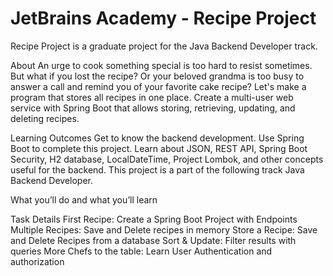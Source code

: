 <h1>JetBrains Academy - Recipe Project</h1>

Recipe Project is a graduate project for the Java Backend Developer track.

About
An urge to cook something special is too hard to resist sometimes. But what if you lost the recipe? Or your beloved grandma is too busy to answer a call and remind you of your favorite cake recipe? Let's make a program that stores all recipes in one place. Create a multi-user web service with Spring Boot that allows storing, retrieving, updating, and deleting recipes.

Learning Outcomes
Get to know the backend development. Use Spring Boot to complete this project. Learn about JSON, REST API, Spring Boot Security, H2 database, LocalDateTime, Project Lombok, and other concepts useful for the backend. This project is a part of the following track Java Backend Developer.

What you’ll do and what you’ll learn

Task Details
First Recipe: Create a Spring Boot Project with Endpoints
Multiple Recipes: Save and Delete recipes in memory
Store a Recipe: Save and Delete Recipes from a database
Sort & Update: Filter results with queries
More Chefs to the table: Learn User Authentication and authorization

